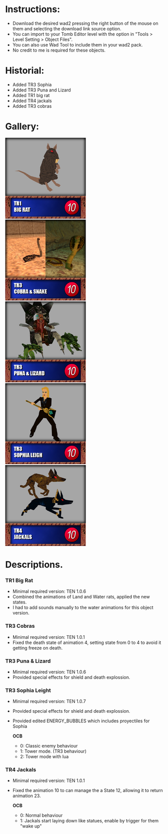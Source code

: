 # Instructions:
- Download the desired wad2 pressing the right button of the mouse on them and selecting the download link source option.
- You can import to your Tomb Editor level with the option in "Tools > Level Setting > Object Files".
- You can also use Wad Tool to include them in your wad2 pack.
- No credit to me is required for these objects.

# Historial:
- Added TR3 Sophia
- Added TR3 Puna and Lizard
- Added TR1 big rat
- Added TR4 jackals
- Added TR3 cobras

# Gallery:
<img src="Pics/big_ratPic.jpg" width="256"> <img src="Pics/cobraPic.jpg" width="256"> <img src="Pics/punaPic.jpg" width="256"> <img src="Pics/sophiaPic.jpg" width="256"> <img src="Pics/jackalsPic.jpg" width="256">


# Descriptions.
### TR1 Big Rat
- Minimal required version: TEN 1.0.6
- Combined the animations of Land and Water rats, applied the new states. 
- I had to add sounds manually to the water animations for this object version.

### TR3 Cobras
- Minimal required version: TEN 1.0.1
- Fixed the death state of animation 4, setting state from 0 to 4 to avoid it getting freeze on death.
### TR3 Puna & Lizard
- Minimal required version: TEN 1.0.6
- Provided special effects for shield and death explossion.
### TR3 Sophia Leight
- Minimal required version: TEN 1.0.7
- Provided special effects for shield and death explossion.
- Provided edited ENERGY_BUBBLES which includes proyectiles for Sophia
        
    **OCB**
    - 0: Classic enemy behaviour
    - 1: Tower mode. (TR3 behaviour)
    - 2: Tower mode with lua
### TR4 Jackals
- Minimal required version: TEN 1.0.1
- Fixed the animation 10 to can manage the a State 12, allowing it to return animation 23.
    
    **OCB**
    - 0: Normal behaviour
    - 1: Jackals start laying down like statues, enable by trigger for them "wake up"

    
